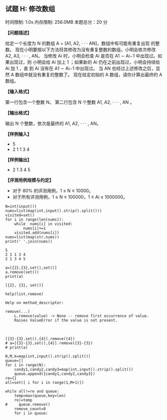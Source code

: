 ## 试题 H: 修改数组

时间限制: 1.0s 内存限制: 256.0MB 本题总分：20 分


**【问题描述】**

给定一个长度为 N 的数组 A = [A1, A2, · · · AN]，数组中有可能有重复出现
的整数。
现在小明要按以下方法将其修改为没有重复整数的数组。小明会依次修改
A2, A3, · · · , AN。
当修改 Ai 时，小明会检查 Ai 是否在 A1 ∼ Ai−1 中出现过。如果出现过，则
小明会给 Ai 加上 1 ；如果新的 Ai 仍在之前出现过，小明会持续给 Ai 加 1 ，直
到 Ai 没有在 A1 ∼ Ai−1 中出现过。
当 AN 也经过上述修改之后，显然 A 数组中就没有重复的整数了。
现在给定初始的 A 数组，请你计算出最终的 A 数组。

**【输入格式】**

第一行包含一个整数 N。
第二行包含 N 个整数 A1, A2, · · · , AN 。

**【输出格式】**

输出 N 个整数，依次是最终的 A1, A2, · · · , AN。

**【样例输入】**

- 5
- 2 1 1 3 4

**【样例输出】**

- 2 1 3 4 5

**【评测用例规模与约定】**

- 对于 80% 的评测用例，1 ≤ N ≤ 10000。
- 对于所有评测用例，1 ≤ N ≤ 100000，1 ≤ Ai ≤ 1000000。


```
N=int(input())
nums=list(map(int,input().strip().split()))
visited=set()
for i in range(len(nums)):
    while  nums[i] in visited:
        nums[i]+=1
    visited.add(nums[i])
nums=list(map(str,nums))
print(' '.join(nums))
```

    5
    2 1 1 3 4
    2 1 3 4 5



```
a=[{2},{3},set(),set()]
a.remove(set())
print(a)
```

    [{2}, {3}, set()]



```
help(list.remove)
```

    Help on method_descriptor:
    
    remove(...)
        L.remove(value) -> None -- remove first occurrence of value.
        Raises ValueError if the value is not present.


​    


```
[{3}-{3},set(),{4}].remove({4})
# a=[{3}-{3},set(),{4}].remove({3}-{3})
# print(a)
```


```
N,M,k=map(int,input().strip().split())
queue=[]
for i in range(N):
    candy1,candy2,candy3=map(int,input().strip().split())
    queue.append({candy1,candy2,candy3})
re={}
all=set([ i for i in range(1,M+1)])

while all!=re and queue:
    temp=max(queue,key=len)
    re|=temp
#     queue.remove()
    remove_count=0
    for i in queue:
        
```